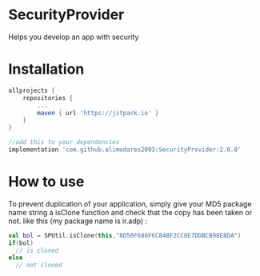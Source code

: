 # SecurityProvider
Helps you develop an app with security

# Installation
```gradle
allprojects {
    repositories {
        ...
        maven { url 'https://jitpack.io' }
    }
}

//add this to your dependencies
implementation 'com.github.alimodares2003:SecurityProvider:2.0.0'
```
# How to use

To prevent duplication of your application, simply give your MD5 package name string a isClone function and check that the copy has been taken or not.
like this (my package name is ir.adp) : 
```kotlin
val bol = SPUtil.isClone(this,"8D50F686F6C848F2CC8E7DDBCB98E8DA")
if(bol)
  // is cloned
else
  // not cloned
```

